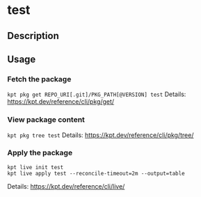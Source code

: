 # test

## Description


## Usage

### Fetch the package
`kpt pkg get REPO_URI[.git]/PKG_PATH[@VERSION] test`
Details: https://kpt.dev/reference/cli/pkg/get/

### View package content
`kpt pkg tree test`
Details: https://kpt.dev/reference/cli/pkg/tree/

### Apply the package
```
kpt live init test
kpt live apply test --reconcile-timeout=2m --output=table
```
Details: https://kpt.dev/reference/cli/live/
